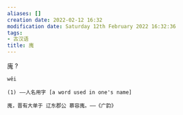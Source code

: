 ```yaml
---
aliases: []
creation date: 2022-02-12 16:32
modification date: Saturday 12th February 2022 16:32:36
tags:
- 古汉语
title: 廆
---
```


廆
?
```
wěi 

(1) ——人名用字 [a word used in one's name]

廆，晋有大单于 辽东郡公 慕容廆。——《广韵》
```
<!--SR:!2022-06-13,15,230-->